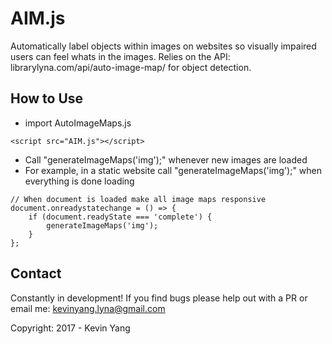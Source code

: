# AIM.js
Automatically label objects within images on websites so visually impaired users can feel whats in the images. Relies on the API: librarylyna.com/api/auto-image-map/ for object detection.

## How to Use
- import AutoImageMaps.js 
~~~~
<script src="AIM.js"></script>
~~~~

- Call "generateImageMaps('img');" whenever new images are loaded 
- For example, in a static website call "generateImageMaps('img');" when everything is done loading 
~~~~
// When document is loaded make all image maps responsive
document.onreadystatechange = () => {
	if (document.readyState === 'complete') {
		generateImageMaps('img');
	}
};
~~~~

## Contact
Constantly in development! If you find bugs please help out with a PR or email me: kevinyang.lyna@gmail.com

Copyright: 2017 - Kevin Yang